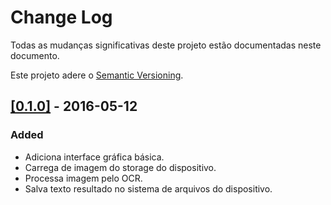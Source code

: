 # Change Log

Todas as mudanças significativas deste projeto estão documentadas neste documento.

Este projeto adere o [Semantic Versioning](http://semver.org/).

## [[0.1.0]](https://github.com/CristinaSilvaEng/ocr-demo-uwp/releases/tag/v0.1.0) - 2016-05-12
### Added
- Adiciona interface gráfica básica.
- Carrega de imagem do storage do dispositivo.
- Processa imagem pelo OCR.
- Salva texto resultado no sistema de arquivos do dispositivo.

